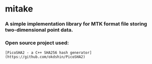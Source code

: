 # mitake
### A simple implementation library for MTK format file storing two-dimensional point data.

### Open source project used:
	[PicoSHA2 - a C++ SHA256 hash generator](https://github.com/okdshin/PicoSHA2)